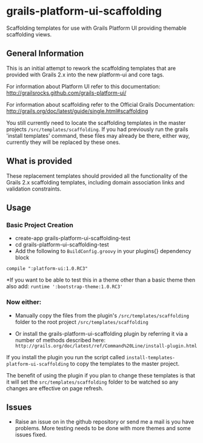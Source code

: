 grails-platform-ui-scaffolding
==============================

Scaffolding templates for use with Grails Platform UI providing themable scaffolding views.


General Information
-------------------

This is an initial attempt to rework the scaffolding templates that are provided with Grails 2.x into the new
platform-ui and core tags.

For information about Platform UI refer to this documentation:
<http://grailsrocks.github.com/grails-platform-ui/>

For information about scaffolding refer to the Official Grails Documentation:
<http://grails.org/doc/latest/guide/single.html#scaffolding>


You still currently need to locate the scaffolding templates in the master projects `/src/templates/scaffolding`. If
you had previously run the grails 'install templates' command, these files may already be there, either way, currently
they will be replaced by these ones.


What is provided
----------------
These replacement templates should provided all the functionality of the Grails 2.x scaffolding templates, including
domain association links and validation constraints.


Usage
-----

### Basic Project Creation
* create-app grails-platform-ui-scaffolding-test
* cd grails-platform-ui-scaffolding-test
* Add the following to `BuildConfig.groovy` in your plugins{} dependency block

`compile ":platform-ui:1.0.RC3"`

*If you want to be able to test this in a theme other than a basic theme then also add:
`runtime ':bootstrap-theme:1.0.RC3'`


### Now either:

* Manually copy the files from the plugin's `/src/templates/scaffolding` folder to the root
project `/src/templates/scaffolding`


* Or install the grails-platform-ui-scaffolding plugin by referring it via a number of methods described here:
`http://grails.org/doc/latest/ref/Command%20Line/install-plugin.html`


If you install the plugin you run the script called `install-templates-platform-ui-scaffolding` to copy the templates
to the master project.

The benefit of using the plugin if you plan to change these templates is that it will set the
`src/templates/scaffolding` folder to be watched so any changes are effective on page refresh.

## Issues
* Raise an issue on in the github repository or send me a mail is you have problems. More testing needs to be done with more themes and some issues fixed.
